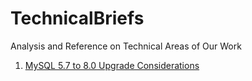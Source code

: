 # TechnicalBriefs
Analysis and Reference on Technical Areas of Our Work

1. [MySQL 5.7 to 8.0 Upgrade Considerations](https://github.com/k3nh/TechnicalBriefs/blob/main/Star-Brief-1/Star-Brief-1.pdf)
   
